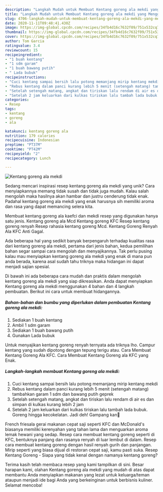 ```yaml
---
description: "Langkah Mudah untuk Membuat Kentang goreng ala mekdi yang Menggugah Selera"
title: "Langkah Mudah untuk Membuat Kentang goreng ala mekdi yang Menggugah Selera"
slug: 4706-langkah-mudah-untuk-membuat-kentang-goreng-ala-mekdi-yang-menggugah-selera
date: 2020-11-11T09:48:41.430Z
image: https://img-global.cpcdn.com/recipes/34fb4d16c7632f09/751x532cq70/kentang-goreng-ala-mekdi-foto-resep-utama.jpg
thumbnail: https://img-global.cpcdn.com/recipes/34fb4d16c7632f09/751x532cq70/kentang-goreng-ala-mekdi-foto-resep-utama.jpg
cover: https://img-global.cpcdn.com/recipes/34fb4d16c7632f09/751x532cq70/kentang-goreng-ala-mekdi-foto-resep-utama.jpg
author: Tom Garcia
ratingvalue: 3.4
reviewcount: 15
recipeingredient:
- "1 buah kentang"
- "1 sdm garam"
- "1 buah bawang putih"
- " Lada bubuk"
recipeinstructions:
- "Cuci kentang sampai bersih lalu potong memanjang mirip kentang mekdi"
- "Rebus kentang dalam panci kurang lebih 5 menit (setengah matang) tambahkan garam 1 sdm dan bawang putih geprek"
- "Setelah setengah matang, angkat dan tiriskan lalu rendam di air es dan simpan di kulkas kurang lebih 2 jam"
- "Setelah 2 jam keluarkan dari kulkas tiriskan lalu tambah lada bubuk. Goreng hingga kecokelatan. Jadi deh! Gampang kan🥰"
categories:
- Resep
tags:
- kentang
- goreng
- ala

katakunci: kentang goreng ala 
nutrition: 179 calories
recipecuisine: Indonesian
preptime: "PT37M"
cooktime: "PT42M"
recipeyield: "2"
recipecategory: Lunch

---
```



![Kentang goreng ala mekdi](https://img-global.cpcdn.com/recipes/34fb4d16c7632f09/751x532cq70/kentang-goreng-ala-mekdi-foto-resep-utama.jpg)

Sedang mencari inspirasi resep kentang goreng ala mekdi yang unik? Cara menyiapkannya memang tidak susah dan tidak juga mudah. Kalau salah mengolah maka hasilnya akan hambar dan justru cenderung tidak enak. Padahal kentang goreng ala mekdi yang enak harusnya sih memiliki aroma dan rasa yang dapat memancing selera kita.

Membuat kentang goreng ala kaefci dan mekdi resep yang digunakan hanya satu jenis. Kentang goreng ala Mcd Kentang goreng KFC Resep kentang goreng renyah Resep rahasia kentang goreng Mcd. Kentang Goreng Renyah Ala KFC Anti Gagal.

Ada beberapa hal yang sedikit banyak berpengaruh terhadap kualitas rasa dari kentang goreng ala mekdi, pertama dari jenis bahan, kedua pemilihan bahan segar sampai cara mengolah dan menyajikannya. Tak perlu pusing kalau mau menyiapkan kentang goreng ala mekdi yang enak di mana pun anda berada, karena asal sudah tahu triknya maka hidangan ini dapat menjadi sajian spesial.


Di bawah ini ada beberapa cara mudah dan praktis dalam mengolah kentang goreng ala mekdi yang siap dikreasikan. Anda dapat menyiapkan Kentang goreng ala mekdi menggunakan 4 bahan dan 4 langkah pembuatan. Berikut ini cara untuk membuat hidangannya.

<!--inarticleads1-->

##### Bahan-bahan dan bumbu yang diperlukan dalam pembuatan Kentang goreng ala mekdi:

1. Sediakan 1 buah kentang
1. Ambil 1 sdm garam
1. Sediakan 1 buah bawang putih
1. Gunakan  Lada bubuk


Untuk menyajikan kentang goreng renyah ternyata ada triknya lho. Campur kentang yang sudah dipotong dengan tepung terigu atau. Cara Membuat Kentang Goreng Ala KFC. Cara Membuat Kentang Goreng ala KFC yang Enak. 

<!--inarticleads2-->

##### Langkah-langkah membuat Kentang goreng ala mekdi:

1. Cuci kentang sampai bersih lalu potong memanjang mirip kentang mekdi
1. Rebus kentang dalam panci kurang lebih 5 menit (setengah matang) tambahkan garam 1 sdm dan bawang putih geprek
1. Setelah setengah matang, angkat dan tiriskan lalu rendam di air es dan simpan di kulkas kurang lebih 2 jam
1. Setelah 2 jam keluarkan dari kulkas tiriskan lalu tambah lada bubuk. Goreng hingga kecokelatan. Jadi deh! Gampang kan🥰


French friesala gerai makanan cepat saji seperti KFC dan McDonald&#39;s biasanya memiliki kerenyahan yang tahan lama dan menguarkan aroma lemak hewani yang sedap. Resep cara membuat kentang goreng seperti di KFC, bentuknya panjang dan rasanya renyah di luar lembut di dalam. Resep cara membuat kentang goreng dengan hasil renyah gurih dan panjangan. Mirip seperti yang biasa dijual di restoran cepat saji, kamu pasti suka. Resep Kentang Goreng - Siapa yang tidak kenal dengan namanya kentang goreng? 

Terima kasih telah membaca resep yang kami tampilkan di sini. Besar harapan kami, olahan Kentang goreng ala mekdi yang mudah di atas dapat membantu Anda menyiapkan makanan yang lezat untuk keluarga/teman ataupun menjadi ide bagi Anda yang berkeinginan untuk berbisnis kuliner. Selamat mencoba!
